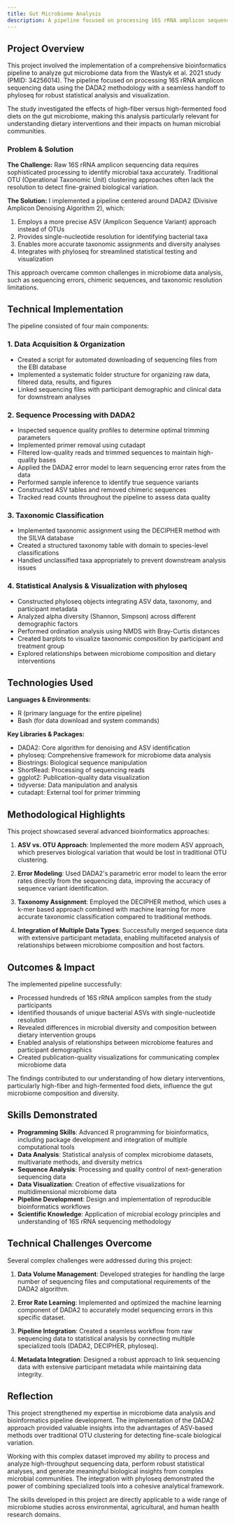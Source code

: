 ```yaml
---
title: Gut Microbiome Analysis
description: A pipeline focused on processing 16S rRNA amplicon sequencing data using the DADA2 methodology.
---
```


## Project Overview

This project involved the implementation of a comprehensive bioinformatics pipeline to analyze gut microbiome data from the Wastyk et al. 2021 study (PMID: 34256014). The pipeline focused on processing 16S rRNA amplicon sequencing data using the DADA2 methodology with a seamless handoff to phyloseq for robust statistical analysis and visualization.

The study investigated the effects of high-fiber versus high-fermented food diets on the gut microbiome, making this analysis particularly relevant for understanding dietary interventions and their impacts on human microbial communities.

### Problem & Solution

**The Challenge:** Raw 16S rRNA amplicon sequencing data requires sophisticated processing to identify microbial taxa accurately. Traditional OTU (Operational Taxonomic Unit) clustering approaches often lack the resolution to detect fine-grained biological variation.

**The Solution:** I implemented a pipeline centered around DADA2 (Divisive Amplicon Denoising Algorithm 2), which:

1. Employs a more precise ASV (Amplicon Sequence Variant) approach instead of OTUs
2. Provides single-nucleotide resolution for identifying bacterial taxa
3. Enables more accurate taxonomic assignments and diversity analyses
4. Integrates with phyloseq for streamlined statistical testing and visualization

This approach overcame common challenges in microbiome data analysis, such as sequencing errors, chimeric sequences, and taxonomic resolution limitations.

## Technical Implementation

The pipeline consisted of four main components:

### 1. Data Acquisition & Organization

- Created a script for automated downloading of sequencing files from the EBI database
- Implemented a systematic folder structure for organizing raw data, filtered data, results, and figures
- Linked sequencing files with participant demographic and clinical data for downstream analyses

### 2. Sequence Processing with DADA2

- Inspected sequence quality profiles to determine optimal trimming parameters
- Implemented primer removal using cutadapt
- Filtered low-quality reads and trimmed sequences to maintain high-quality bases
- Applied the DADA2 error model to learn sequencing error rates from the data
- Performed sample inference to identify true sequence variants
- Constructed ASV tables and removed chimeric sequences
- Tracked read counts throughout the pipeline to assess data quality

### 3. Taxonomic Classification

- Implemented taxonomic assignment using the DECIPHER method with the SILVA database
- Created a structured taxonomy table with domain to species-level classifications
- Handled unclassified taxa appropriately to prevent downstream analysis issues

### 4. Statistical Analysis & Visualization with phyloseq

- Constructed phyloseq objects integrating ASV data, taxonomy, and participant metadata
- Analyzed alpha diversity (Shannon, Simpson) across different demographic factors
- Performed ordination analysis using NMDS with Bray-Curtis distances
- Created barplots to visualize taxonomic composition by participant and treatment group
- Explored relationships between microbiome composition and dietary interventions

## Technologies Used

**Languages & Environments:**

- R (primary language for the entire pipeline)
- Bash (for data download and system commands)

**Key Libraries & Packages:**

- DADA2: Core algorithm for denoising and ASV identification
- phyloseq: Comprehensive framework for microbiome data analysis
- Biostrings: Biological sequence manipulation
- ShortRead: Processing of sequencing reads
- ggplot2: Publication-quality data visualization
- tidyverse: Data manipulation and analysis
- cutadapt: External tool for primer trimming

## Methodological Highlights

This project showcased several advanced bioinformatics approaches:

1. **ASV vs. OTU Approach**: Implemented the more modern ASV approach, which preserves biological variation that would be lost in traditional OTU clustering.
    
2. **Error Modeling**: Used DADA2's parametric error model to learn the error rates directly from the sequencing data, improving the accuracy of sequence variant identification.
    
3. **Taxonomy Assignment**: Employed the DECIPHER method, which uses a k-mer based approach combined with machine learning for more accurate taxonomic classification compared to traditional methods.
    
4. **Integration of Multiple Data Types**: Successfully merged sequence data with extensive participant metadata, enabling multifaceted analysis of relationships between microbiome composition and host factors.
    

## Outcomes & Impact

The implemented pipeline successfully:

- Processed hundreds of 16S rRNA amplicon samples from the study participants
- Identified thousands of unique bacterial ASVs with single-nucleotide resolution
- Revealed differences in microbial diversity and composition between dietary intervention groups
- Enabled analysis of relationships between microbiome features and participant demographics
- Created publication-quality visualizations for communicating complex microbiome data

The findings contributed to our understanding of how dietary interventions, particularly high-fiber and high-fermented food diets, influence the gut microbiome composition and diversity.

## Skills Demonstrated

- **Programming Skills**: Advanced R programming for bioinformatics, including package development and integration of multiple computational tools
- **Data Analysis**: Statistical analysis of complex microbiome datasets, multivariate methods, and diversity metrics
- **Sequence Analysis**: Processing and quality control of next-generation sequencing data
- **Data Visualization**: Creation of effective visualizations for multidimensional microbiome data
- **Pipeline Development**: Design and implementation of reproducible bioinformatics workflows
- **Scientific Knowledge**: Application of microbial ecology principles and understanding of 16S rRNA sequencing methodology

## Technical Challenges Overcome

Several complex challenges were addressed during this project:

1. **Data Volume Management**: Developed strategies for handling the large number of sequencing files and computational requirements of the DADA2 algorithm.
    
2. **Error Rate Learning**: Implemented and optimized the machine learning component of DADA2 to accurately model sequencing errors in this specific dataset.
    
3. **Pipeline Integration**: Created a seamless workflow from raw sequencing data to statistical analysis by connecting multiple specialized tools (DADA2, DECIPHER, phyloseq).
    
4. **Metadata Integration**: Designed a robust approach to link sequencing data with extensive participant metadata while maintaining data integrity.
    

## Reflection

This project strengthened my expertise in microbiome data analysis and bioinformatics pipeline development. The implementation of the DADA2 approach provided valuable insights into the advantages of ASV-based methods over traditional OTU clustering for detecting fine-scale biological variation.

Working with this complex dataset improved my ability to process and analyze high-throughput sequencing data, perform robust statistical analyses, and generate meaningful biological insights from complex microbial communities. The integration with phyloseq demonstrated the power of combining specialized tools into a cohesive analytical framework.

The skills developed in this project are directly applicable to a wide range of microbiome studies across environmental, agricultural, and human health research domains.